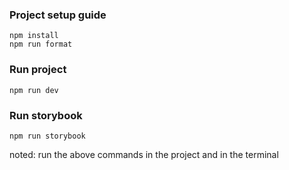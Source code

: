 ### Project setup guide
```
npm install
npm run format
```
### Run project
```
npm run dev
```
### Run storybook
```
npm run storybook
```

noted: run the above commands in the project and in the terminal
